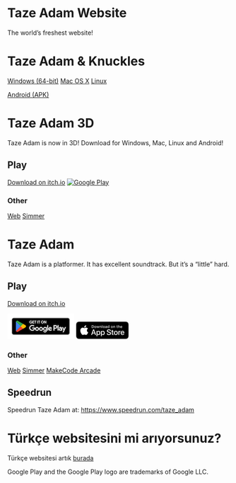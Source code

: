 # Taze Adam Website

The world’s freshest website!

# Taze Adam & Knuckles
[Windows (64-bit)](https://www.mediafire.com/file/2dqoztbevcbllfz/TAZEADAMandKnuckles.zip/file)
[Mac OS X](https://www.mediafire.com/file/952sckr3ouumb75/Taze_Adam_%2526KnucklesMac.zip/file)
[Linux](https://www.mediafire.com/file/952sckr3ouumb75/Taze_Adam_%2526KnucklesMac.zip/file)

[Android (APK)](https://www.mediafire.com/file/n6dm8pn60q2wmm1/AndroidAdamAndKnuckles.apk/file)

# Taze Adam 3D

Taze Adam is now in 3D! Download for Windows, Mac, Linux and Android!

## Play
[Download on itch.io](https://spacechuck.itch.io/taze-adam-3d)
[![Google Play](https://play.google.com/intl/en_us/badges/static/images/badges/en_badge_web_generic.png)](https://play.google.com/store/apps/details?id=com.SpaceChuck.TAZEADAM3D)

### Other
[Web](play/playtazeadam3d.md)
[Simmer](https://simmer.io/@SpaceChuck/taze-adam-3d)

# Taze Adam

Taze Adam is a platformer. It has excellent soundtrack. But it’s a “little” hard.

## Play

[Download on itch.io](https://spacechuck.itch.io/taze-adam)

[![Google Play](playstore.png)](https://play.google.com/store/apps/details?id=com.SpaceChuck.tazeadam)
[![App Store](appstore.png)](https://apps.apple.com/us/app/taze-adam/id1661545935)

### Other
[Web](play/tazeadam.md)
[Simmer](https://simmer.io/@SpaceChuck/taze-adam)
[MakeCode Arcade](https://makecode.com/_d0bbXA0cJJ5T)

## Speedrun

Speedrun Taze Adam at: https://www.speedrun.com/taze_adam

# Türkçe websitesini mi arıyorsunuz?
Türkçe websitesi artık [burada](https://spacechuck.github.io/taze-adam/indextr)


Google Play and the Google Play logo are trademarks of Google LLC.

